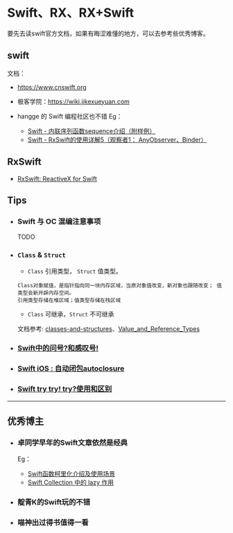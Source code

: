 # Swift、RX、RX+Swift

要先去读swift官方文档，如果有晦涩难懂的地方，可以去参考些优秀博客。

## swift

文档：

- https://www.cnswift.org

- 极客学院：https://wiki.jikexueyuan.com

- hangge 的 Swift 编程社区也不错
  Eg：
  - [Swift - 内联序列函数sequence介绍（附样例）](https://www.hangge.com/blog/cache/detail_1377.html)
  - [Swift - RxSwift的使用详解5（观察者1： AnyObserver、Binder）](https://www.hangge.com/blog/cache/detail_1941.html)

## RxSwift

- [RxSwift: ReactiveX for Swift](https://beeth0ven.github.io/RxSwift-Chinese-Documentation/)


## Tips

- ### Swift 与 OC 混编注意事项
   TODO

- ### `Class` & `Struct`
   - `Class` 引用类型， `Struct` 值类型。
   ```
   Class对象赋值，是指针指向同一块内存区域，当原对象值改变，新对象也跟随改变； 值类型会新开辟内存空间。
   引用类型存储在堆区域；值类型存储在栈区域
   ```
   - `Class` 可继承，`Struct` 不可继承

   文档参考: [classes-and-structures](https://www.cnswift.org/classes-and-structures)、[Value_and_Reference_Types](https://wiki.jikexueyuan.com/project/swift/chapter4/05_Value_and_Reference_Types.html)


- ### [Swift中的问号?和感叹号!](https://www.jianshu.com/p/eacd24f0adaf)

- ### [Swift iOS : 自动闭包autoclosure](https://juejin.cn/post/6844903491031269390)

- ### [Swift try try! try?使用和区别](https://www.cnblogs.com/Erma-king/p/6755969.html)

---

## 优秀博主

- ### 卓同学早年的Swift文章依然是经典
  Eg：
  - [Swift函数柯里化介绍及使用场景](https://www.jianshu.com/p/5b27fec8c616)
  - [Swift Collection 中的 lazy 作用](https://www.jianshu.com/p/fb3be4c70093)

- ### 靛青K的Swift玩的不错

- ### 喵神出过得书值得一看
